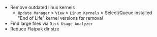 - Remove outdated linux kernels
  - `Update Manager` > `View` > `Linux Kernels` > Select/Queue installed "End of Life" kernel versions for removal
- Find large files via `Disk Usage Analyzer`
- Reduce Flatpak dir size
